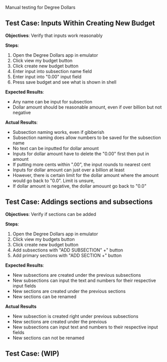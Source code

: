 Manual testing for Degree Dollars

## Test Case: Inputs Within Creating New Budget
**Objectives**: Verify that inputs work reasonably

**Steps**:
1. Open the Degree Dollars app in emulator
2. Click view my budget button
3. Click create new budget button
4. Enter input into subsection name field
5. Enter input into "0.00" input field
6. Press save budget and see what is shown in shell

**Expected Results**:
- Any name can be input for subsection
- Dollar amount should be reasonable amount, even if over billion but not negative

**Actual Results**:
- Subsection naming works, even if gibberish
- Subsection naming does allow numbers to be saved for the subsection name
- No text can be inputted for dollar amount
- Inputs for dollar amount have to delete the "0.00" first then put in amount
- If putting more cents within ".00", the input rounds to nearest cent
- Inputs for dollar amount can just over a billion at least
- However, there is certain limit for the dollar amount where the amount would go back to "0.0". Limit is unsure, 
- If dollar amount is negative, the dollar amouunt go back to "0.0"

## Test Case: Addings sections and subsections
**Objectives**: Verify if sections can be added

**Steps**:
1. Open the Degree Dollars app in emulator
2. Click view my budgets button
3. Click create new budget button
4. Add subsections with "ADD SUBSECTION" +" button
5. Add primary sections with "ADD SECTION +" button

**Expected Results**:
- New subsections are created under the previous subsections
- New subsections can input the text and numbers for their respective input fields
- New sections are created under the previous sections
- New sections can be renamed

**Actual Results**
- New subsection is created right under previous subsections
- New sections are created under the previous
- New subsections can input text and numbers to their respective input fields
- New sections can not be renamed

## Test Case: (WIP)




